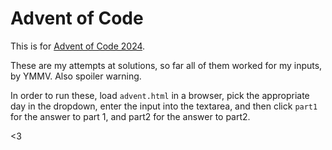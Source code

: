 # Advent of Code

This is for [Advent of Code 2024](https://adventofcode.com/2024).

These are my attempts at solutions, so far all of them worked for my inputs, by YMMV.  Also spoiler warning.

In order to run these, load `advent.html` in a browser, pick the appropriate day in the dropdown, enter the input into the textarea, and then click `part1` for the answer to part 1, and part2 for the answer to part2.

<3
